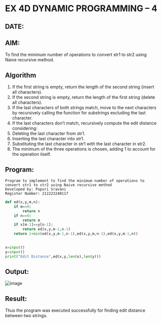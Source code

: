 # EX 4D DYNAMIC PROGRAMMING – 4
## DATE:
## AIM:
To find the minimum number of operations to convert str1 to str2 using Naive recursive method.

## Algorithm
1. If the first string is empty, return the length of the second string (insert all characters).
2. If the second string is empty, return the length of the first string (delete all characters).
3. If the last characters of both strings match, move to the next characters by recursively calling the function for substrings excluding the last character.
4. If the last characters don’t match, recursively compute the edit distance considering:
5. Deleting the last character from str1.
6. Inserting the last character into str1.
7. Substituting the last character in str1 with the last character in str2.
8. The minimum of the three operations is chosen, adding 1 to account for the operation itself.  

## Program:
```
Program to implement to find the minimum number of operations to convert str1 to str2 using Naive recursive method
Developed by: Popuri Sravani
Register Number: 212223240117
```

```py
def ed(x,y,m,n):
    if m==0:
        return n
    if n==0:
        return m
    if x[m-1]==y[n-1]:
        return ed(x,y,m-1,n-1)
    return 1+min(ed(x,y,m-1,n-1),ed(x,y,m,n-1),ed(x,y,m-1,n))
    
    
x=input()
y=input()
print("Edit Distance",ed(x,y,len(x),len(y)))

```

## Output:
![image](https://github.com/user-attachments/assets/5fb0bc4f-7a36-4e8b-a386-e62847a6ad42)



## Result:
Thus the program was executed successfully for finding edit distance between two strings.
